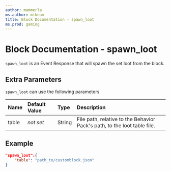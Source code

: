 ```yaml
---
author: mammerla
ms.author: mikeam
title: Block Documentation - spawn_loot
ms.prod: gaming
---
```


# Block Documentation - spawn_loot

`spawn_loot` is an Event Response that will spawn the set loot from the block.

## Extra Parameters

`spawn_loot` can use the following parameters

|Name |Default Value  |Type  |Description  |
|:----------|:----------|:----------|:----------|
|table|*not set* | String| File path, relative to the Behavior Pack's path, to the loot table file. |

## Example

```json
"spawn_loot":{
    "table": "path_to/customblock.json"
}
```
